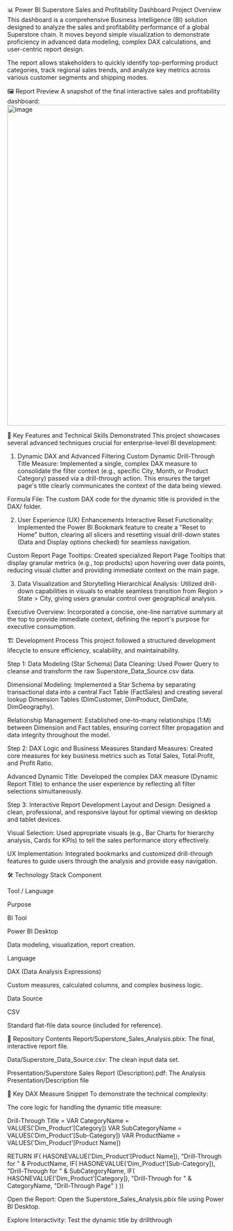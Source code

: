 📊 Power BI Superstore Sales and Profitability Dashboard
Project Overview
This dashboard is a comprehensive Business Intelligence (BI) solution designed to analyze the sales and profitability performance of a global Superstore chain. It moves beyond simple visualization to demonstrate proficiency in advanced data modeling, complex DAX calculations, and user-centric report design.

The report allows stakeholders to quickly identify top-performing product categories, track regional sales trends, and analyze key metrics across various customer segments and shipping modes.

🖼️ Report Preview
A snapshot of the final interactive sales and profitability dashboard:
<img width="1322" height="740" alt="image" src="https://github.com/user-attachments/assets/d2ae4599-5690-4912-882c-9ed4be16f69a" />


🚀 Key Features and Technical Skills Demonstrated
This project showcases several advanced techniques crucial for enterprise-level BI development:

1. Dynamic DAX and Advanced Filtering
Custom Dynamic Drill-Through Title Measure: Implemented a single, complex DAX measure to consolidate the filter context (e.g., specific City, Month, or Product Category) passed via a drill-through action. This ensures the target page's title clearly communicates the context of the data being viewed. 

Formula File: The custom DAX code for the dynamic title is provided in the DAX/ folder.

2. User Experience (UX) Enhancements
Interactive Reset Functionality: Implemented the Power BI Bookmark feature to create a "Reset to Home" button, clearing all slicers and resetting visual drill-down states (Data and Display options checked) for seamless navigation.

Custom Report Page Tooltips: Created specialized Report Page Tooltips that display granular metrics (e.g., top products) upon hovering over data points, reducing visual clutter and providing immediate context on the main page.

3. Data Visualization and Storytelling
Hierarchical Analysis: Utilized drill-down capabilities in visuals to enable seamless transition from Region > State > City, giving users granular control over geographical analysis.

Executive Overview: Incorporated a concise, one-line narrative summary at the top to provide immediate context, defining the report's purpose for executive consumption.

🏗️ Development Process
This project followed a structured development lifecycle to ensure efficiency, scalability, and maintainability.

Step 1: Data Modeling (Star Schema)
Data Cleaning: Used Power Query to cleanse and transform the raw Superstore_Data_Source.csv data.

Dimensional Modeling: Implemented a Star Schema by separating transactional data into a central Fact Table (FactSales) and creating several lookup Dimension Tables (DimCustomer, DimProduct, DimDate, DimGeography).

Relationship Management: Established one-to-many relationships (1:M) between Dimension and Fact tables, ensuring correct filter propagation and data integrity throughout the model.

Step 2: DAX Logic and Business Measures
Standard Measures: Created core measures for key business metrics such as Total Sales, Total Profit, and Profit Ratio.

Advanced Dynamic Title: Developed the complex DAX measure (Dynamic Report Title) to enhance the user experience by reflecting all filter selections simultaneously.

Step 3: Interactive Report Development
Layout and Design: Designed a clean, professional, and responsive layout for optimal viewing on desktop and tablet devices.

Visual Selection: Used appropriate visuals (e.g., Bar Charts for hierarchy analysis, Cards for KPIs) to tell the sales performance story effectively.

UX Implementation: Integrated bookmarks and customized drill-through features to guide users through the analysis and provide easy navigation.

🛠️ Technology Stack
Component

Tool / Language

Purpose

BI Tool

Power BI Desktop

Data modeling, visualization, report creation.

Language

DAX (Data Analysis Expressions)

Custom measures, calculated columns, and complex business logic.

Data Source

CSV

Standard flat-file data source (included for reference).

📁 Repository Contents
Report/Superstore_Sales_Analysis.pbix: The final, interactive report file.

Data/Superstore_Data_Source.csv: The clean input data set.

Presentation/Superstore Sales Report (Description).pdf: The Analysis Presentation/Description file

🔑 Key DAX Measure Snippet
To demonstrate the technical complexity:

The core logic for handling the dynamic title measure:

Drill-Through Title = 
VAR CategoryName = VALUES('Dim_Product'[Category])
VAR SubCategoryName = VALUES('Dim_Product'[Sub-Category])
VAR ProductName = VALUES('Dim_Product'[Product Name])

RETURN
    IF(
        HASONEVALUE('Dim_Product'[Product Name]),
        "Drill-Through for " & ProductName,
        IF(
            HASONEVALUE('Dim_Product'[Sub-Category]),
            "Drill-Through for " & SubCategoryName,
            IF(
            HASONEVALUE('Dim_Product'[Category]),
            "Drill-Through for " & CategoryName,
            "Drill-Through Page"
        )
    ))







Open the Report: Open the Superstore_Sales_Analysis.pbix file using Power BI Desktop.

Explore Interactivity: Test the dynamic title by drillthrough

